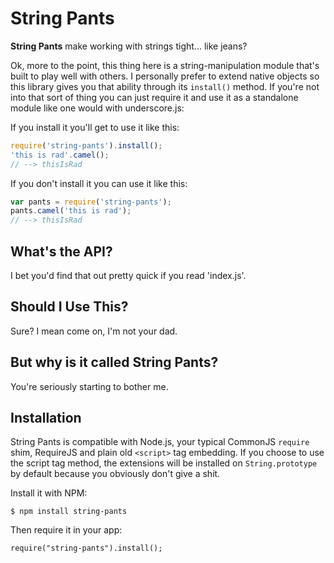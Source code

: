 String Pants
================================================================================

**String Pants** make working with strings tight... like jeans?

Ok, more to the point, this thing here is a string-manipulation module that's
built to play well with others. I personally prefer to extend native objects
so this library gives you that ability through its `install()` method. If you're
not into that sort of thing you can just require it and use it as a standalone
module like one would with underscore.js:

If you install it you'll get to use it like this:

```js
require('string-pants').install();
'this is rad'.camel();
// --> thisIsRad
```

If you don't install it you can use it like this:

```js
var pants = require('string-pants');
pants.camel('this is rad');
// --> thisIsRad
```


What's the API?
--------------------------------------------------------------------------------

I bet you'd find that out pretty quick if you read 'index.js'.


Should I Use This?
--------------------------------------------------------------------------------

Sure? I mean come on, I'm not your dad.


But why is it called String Pants?
--------------------------------------------------------------------------------

You're seriously starting to bother me.


Installation
--------------------------------------------------------------------------------

String Pants is compatible with Node.js, your typical CommonJS `require` shim,
RequireJS and plain old `<script>` tag embedding. If you choose to use the script
tag method, the extensions will be installed on `String.prototype` by default
because you obviously don't give a shit.


Install it with NPM:

    $ npm install string-pants

Then require it in your app: 

    require("string-pants").install();
